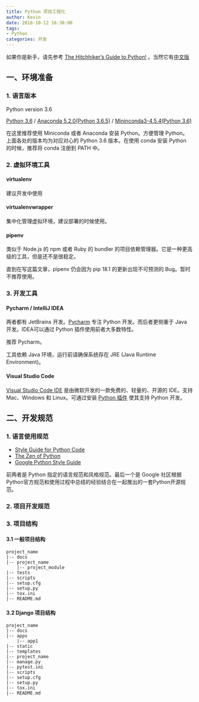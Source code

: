 ```yaml
---
title: Python 项目工程化
author: Kevin
date: 2018-10-12 16:38:00
tags:
- Python
categories: 开发
---
```


如果你是新手，请先参考 [The Hitchhiker’s Guide to Python!](https://docs.python-guide.org/) 。当然它有[中文版](https://pythonguidecn.readthedocs.io/zh/latest/) 

## 一、环境准备

### 1. 语言版本

Python version 3.6

[Python 3.6](https://www.python.org/downloads/release/python-366/) / [Anaconda 5.2.0(Python 3.6.5)](https://repo.anaconda.com/archive/) / [Mininconda3-4.5.4(Python 3.6)](https://repo.continuum.io/miniconda/)

在这里推荐使用 Miniconda 或者 Anaconda 安装 Python。方便管理 Python。上面各处的版本均为对应对心的 Python 3.6 版本。在使用 conda 安装 Python 的时候，推荐将 conda 注册到 PATH 中。

### 2. 虚拟环境工具

#### virtualenv

建议开发中使用

#### virtualenvwrapper

集中化管理虚拟环境，建议部署的时候使用。

#### pipenv

类似于 Node.js 的 npm 或者 Ruby 的 bundler 的项目依赖管理器。它是一种更高级的工具，但是还不是很稳定。

直到在写这篇文章，pipenv 仍会因为 pip 18.1 的更新出现不可预测的 Bug。暂时不推荐使用。

### 3. 开发工具

#### Pycharm / IntelliJ IDEA

两者都有 JetBrains 开发。[Pycharm](http://www.jetbrains.com/pycharm/) 专注 Python 开发。而后者更侧重于 Java 开发。IDEA可以通过 Python 插件使用前者大多数特性。

推荐 Pycharm。

工具依赖 Java 环境，运行前请确保系统存在 JRE (Java Runtime Environment)。

#### Visual Studio Code

[Visual Studio Code IDE](https://code.visualstudio.com/) 是由微软开发的一款免费的、轻量的、开源的 IDE。支持 Mac、Windows 和 Linux。可通过安装 [Python 插件](https://marketplace.visualstudio.com/items?itemName=ms-python.python) 使其支持 Python 开发。

## 二、开发规范

### 1. 语言使用规范

- [Style Guide for Python Code](https://www.python.org/dev/peps/pep-0008/)
- [The Zen of Python](https://www.python.org/dev/peps/pep-0020/)
- [Google Python Style Guide](https://github.com/google/styleguide/blob/gh-pages/pyguide.md) 

前两者是 Python 指定的语言规范和风格规范。最后一个是 Google 社区根据Python官方规范和使用过程中总结的经验结合在一起推出的一套Python开源规范。

### 2. 项目开发规范

### 3. 项目结构

#### 3.1 一般项目结构

```
project_name
|-- docs
|-- project_name
    |-- project_module
|-- tests
|-- scripts
|-- setup.cfg
|-- setup.py
|-- tox.ini
|-- README.md
```

#### 3.2 Django 项目结构

```
project_name
|-- docs
|-- apps
    |-- app1
|-- static
|-- templates
|-- project_name
|-- manage.py
|-- pytest.ini
|-- scripts
|-- setup.cfg
|-- setup.py
|-- tox.ini
|-- README.md
```

